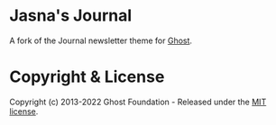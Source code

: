 # Jasna's Journal

A fork of the Journal newsletter theme
for [Ghost](http://github.com/tryghost/ghost/). 

# Copyright & License

Copyright (c) 2013-2022 Ghost Foundation - Released under the [MIT license](LICENSE).
